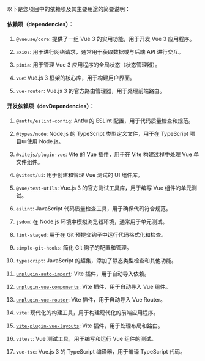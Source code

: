 以下是您项目中的依赖项及其主要用途的简要说明：

#### 依赖项（dependencies）：

1. `@vueuse/core`: 提供了一组 Vue 3 的实用功能，用于开发 Vue 3 应用程序。

2. `axios`: 用于进行网络请求，通常用于获取数据或与后端 API 进行交互。

3. `pinia`: 用于管理 Vue 3 应用程序的全局状态（状态管理器）。

4. `vue`: Vue.js 3 框架的核心库，用于构建用户界面。

5. `vue-router`: Vue.js 3 的官方路由管理器，用于处理前端路由。

#### 开发依赖项（devDependencies）：

1. `@antfu/eslint-config`: Antfu 的 ESLint 配置，用于代码质量检查和规范。

2. `@types/node`: Node.js 的 TypeScript 类型定义文件，用于在 TypeScript 项目中使用 Node.js。

3. `@vitejs/plugin-vue`: Vite 的 Vue 插件，用于在 Vite 构建过程中处理 Vue 单文件组件。

4. `@vitest/ui`: 用于创建和管理 Vue 测试的 UI 组件库。

5. `@vue/test-utils`: Vue.js 3 的官方测试工具库，用于编写 Vue 组件的单元测试。

6. `eslint`: JavaScript 代码质量检查工具，用于确保代码符合规范。

7. `jsdom`: 在 Node.js 环境中模拟浏览器环境，通常用于单元测试。

8. `lint-staged`: 用于在 Git 预提交钩子中运行代码格式化和检查。

9. `simple-git-hooks`: 简化 Git 钩子的配置和管理。

10. `typescript`: JavaScript 的超集，添加了静态类型检查和其他功能。

11. [`unplugin-auto-import`](https://github.com/unplugin/unplugin-auto-import): Vite 插件，用于自动导入依赖。

12. [`unplugin-vue-components`](https://github.com/unplugin/unplugin-vue-components): Vite 插件，用于自动导入 Vue 组件。

13. [`unplugin-vue-router`](https://github.com/posva/unplugin-vue-router): Vite 插件，用于自动导入 Vue Router。

14. `vite`: 现代化的构建工具，用于构建现代化的前端应用程序。

15. [`vite-plugin-vue-layouts`](https://github.com/JohnCampionJr/vite-plugin-vue-layouts): Vite 插件，用于处理布局和路由。

16. `vitest`: Vue 测试工具，用于编写和运行 Vue 组件的测试。

17. `vue-tsc`: Vue.js 3 的 TypeScript 编译器，用于编译 TypeScript 代码。
